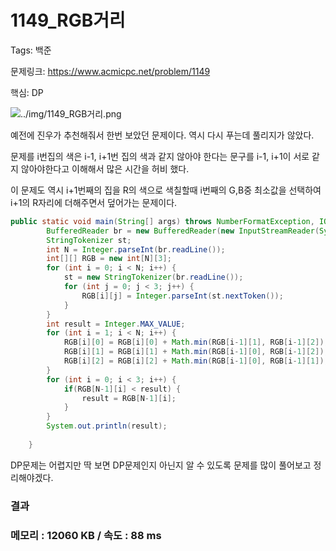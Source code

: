 # 1149_RGB거리


Tags: 백준

문제링크: https://www.acmicpc.net/problem/1149

핵심: DP

![../img/1149_RGB거리.png](../img/1149_RGB거리.png)

예전에 진우가 추천해줘서 한번 보았던 문제이다. 역시 다시 푸는데 풀리지가 않았다.

문제를 i번집의 색은 i-1, i+1번 집의 색과 같지 않아야 한다는 문구를 i-1, i+1이 서로 같지 않아야한다고 이해해서 많은 시간을 허비 했다.

이 문제도 역시 i+1번째의 집을 R의 색으로 색칠할때 i번째의 G,B중 최소값을 선택하여 i+1의 R자리에 더해주면서 덮어가는 문제이다.

```java
public static void main(String[] args) throws NumberFormatException, IOException {
		BufferedReader br = new BufferedReader(new InputStreamReader(System.in));
		StringTokenizer st;
		int N = Integer.parseInt(br.readLine());
		int[][] RGB = new int[N][3];
		for (int i = 0; i < N; i++) {
			st = new StringTokenizer(br.readLine());
			for (int j = 0; j < 3; j++) {
				RGB[i][j] = Integer.parseInt(st.nextToken());
			}
		}
		int result = Integer.MAX_VALUE;
		for (int i = 1; i < N; i++) {
			RGB[i][0] = RGB[i][0] + Math.min(RGB[i-1][1], RGB[i-1][2]);
			RGB[i][1] = RGB[i][1] + Math.min(RGB[i-1][0], RGB[i-1][2]);
			RGB[i][2] = RGB[i][2] + Math.min(RGB[i-1][0], RGB[i-1][1]);
		}
		for (int i = 0; i < 3; i++) {
			if(RGB[N-1][i] < result) {
				result = RGB[N-1][i];
			}
		}
		System.out.println(result);
		
	}
```

DP문제는 어렵지만 딱 보면 DP문제인지 아닌지 알 수 있도록 문제를 많이 풀어보고 정리해야겠다.

### 결과

### 메모리 : 12060 KB / 속도 : 88 ms